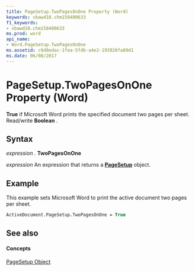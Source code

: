 ```yaml
---
title: PageSetup.TwoPagesOnOne Property (Word)
keywords: vbawd10.chm158400633
f1_keywords:
- vbawd10.chm158400633
ms.prod: word
api_name:
- Word.PageSetup.TwoPagesOnOne
ms.assetid: c9d8edac-1fea-5fdb-a4e2-193920fa89d1
ms.date: 06/08/2017
---
```



# PageSetup.TwoPagesOnOne Property (Word)

 **True** if Microsoft Word prints the specified document two pages per sheet. Read/write **Boolean** .


## Syntax

 _expression_ . **TwoPagesOnOne**

 _expression_ An expression that returns a **[PageSetup](Word.PageSetup.md)** object.


## Example

This example sets Microsoft Word to print the active document two pages per sheet.


```vb
ActiveDocument.PageSetup.TwoPagesOnOne = True
```


## See also


#### Concepts


[PageSetup Object](Word.PageSetup.md)

